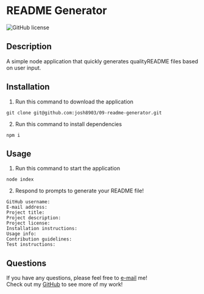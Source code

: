 # README Generator
![GitHub license](https://img.shields.io/badge/license-MIT-blue.svg)
## Description
A simple node application that quickly generates qualityREADME files based on user input.
## Installation
1. Run this command to download the application
```
git clone git@github.com:josh8903/09-readme-generator.git
```
2. Run this command to install dependencies
```
npm i
```
## Usage
1. Run this command to start the application
```
node index
```
2. Respond to prompts to generate your README file!
```
GitHub username:
E-mail address:
Project title:
Project description:
Project license:
Installation instructions:
Usage info:
Contribution guidelines:
Test instructions:
```
## Questions
If you have any questions, please feel free to [e-mail](mailto:thorngren87@gmail.com) me!        
Check out my [GitHub](https://github.com/Josh8903/) to see more of my work!